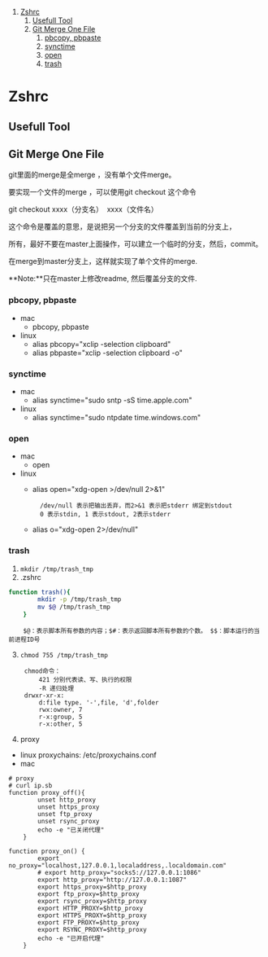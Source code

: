 
<!-- vim-markdown-toc GFM -->

1. [Zshrc](#zshrc)
    1. [Usefull Tool](#usefull-tool)
    1. [Git Merge One File](#git-merge-one-file)
        1. [pbcopy, pbpaste](#pbcopy-pbpaste)
        1. [synctime](#synctime)
        1. [open](#open)
        1. [trash](#trash)

<!-- vim-markdown-toc -->
Zshrc
=====
Usefull Tool
------------
Git Merge One File
------------------

git里面的merge是全merge ，没有单个文件merge。

要实现一个文件的merge ，可以使用git checkout 这个命令



git checkout xxxx（分支名）  xxxx（文件名）

这个命令是覆盖的意思，是说把另一个分支的文件覆盖到当前的分支上，

所有，最好不要在master上面操作，可以建立一个临时的分支，然后，commit。

在merge到master分支上，这样就实现了单个文件的merge.

**Note:**只在master上修改readme, 然后覆盖分支的文件.
### pbcopy, pbpaste
- mac
    - pbcopy, pbpaste
- linux
    - alias pbcopy="xclip -selection clipboard"
    - alias pbpaste="xclip -selection clipboard -o"
### synctime
- mac
    - alias synctime="sudo sntp -sS time.apple.com"
- linux
    - alias synctime="sudo ntpdate time.windows.com"
### open
- mac
    - open
- linux
    - alias open="xdg-open  >/dev/null 2>&1"

            /dev/null 表示把输出丢弃，而2>&1 表示把stderr 绑定到stdout
            0 表示stdin, 1 表示stdout, 2表示stderr

    - alias o="xdg-open  2>/dev/null"

### trash
1. `mkdir /tmp/trash_tmp`
2. .zshrc
```bash
function trash(){
        mkdir -p /tmp/trash_tmp
        mv $@ /tmp/trash_tmp
    }
```

        $@：表示脚本所有参数的内容；$#：表示返回脚本所有参数的个数。 $$：脚本运行的当前进程ID号

3. `chmod 755 /tmp/trash_tmp`

        chmod命令：
            421 分别代表读、写、执行的权限
            -R 递归处理
        drwxr-xr-x:
            d:file type. '-',file, 'd',folder
            rwx:owner, 7
            r-x:group, 5
            r-x:other, 5
4. proxy
- linux
    proxychains: /etc/proxychains.conf
- mac
```
# proxy
# curl ip.sb
function proxy_off(){
        unset http_proxy
        unset https_proxy
        unset ftp_proxy
        unset rsync_proxy
        echo -e "已关闭代理"
    }

function proxy_on() {
        export no_proxy="localhost,127.0.0.1,localaddress,.localdomain.com"
        # export http_proxy="socks5://127.0.0.1:1086"
        export http_proxy="http://127.0.0.1:1087"
        export https_proxy=$http_proxy
        export ftp_proxy=$http_proxy
        export rsync_proxy=$http_proxy
        export HTTP_PROXY=$http_proxy
        export HTTPS_PROXY=$http_proxy
        export FTP_PROXY=$http_proxy
        export RSYNC_PROXY=$http_proxy
        echo -e "已开启代理"
    }

```
